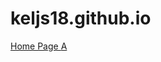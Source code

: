 # keljs18.github.io
<a href="https://keljs18.github.io/Pages-Portfolio-project.io/"> Home Page </a>
<a href="https://keljs18.github.io/pacmen-factory/">A</a>
